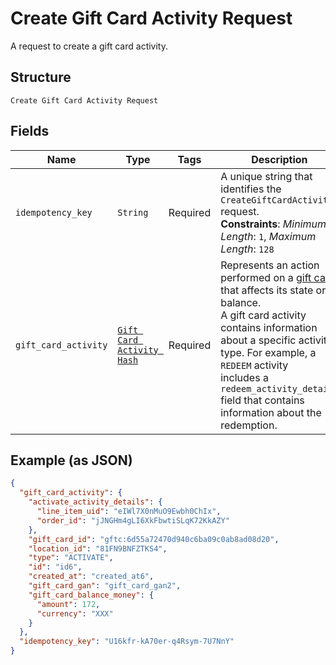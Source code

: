 
# Create Gift Card Activity Request

A request to create a gift card activity.

## Structure

`Create Gift Card Activity Request`

## Fields

| Name | Type | Tags | Description |
|  --- | --- | --- | --- |
| `idempotency_key` | `String` | Required | A unique string that identifies the `CreateGiftCardActivity` request.<br>**Constraints**: *Minimum Length*: `1`, *Maximum Length*: `128` |
| `gift_card_activity` | [`Gift Card Activity Hash`](../../doc/models/gift-card-activity.md) | Required | Represents an action performed on a [gift card](../../doc/models/gift-card.md) that affects its state or balance.<br>A gift card activity contains information about a specific activity type. For example, a `REDEEM` activity<br>includes a `redeem_activity_details` field that contains information about the redemption. |

## Example (as JSON)

```json
{
  "gift_card_activity": {
    "activate_activity_details": {
      "line_item_uid": "eIWl7X0nMuO9Ewbh0ChIx",
      "order_id": "jJNGHm4gLI6XkFbwtiSLqK72KkAZY"
    },
    "gift_card_id": "gftc:6d55a72470d940c6ba09c0ab8ad08d20",
    "location_id": "81FN9BNFZTKS4",
    "type": "ACTIVATE",
    "id": "id6",
    "created_at": "created_at6",
    "gift_card_gan": "gift_card_gan2",
    "gift_card_balance_money": {
      "amount": 172,
      "currency": "XXX"
    }
  },
  "idempotency_key": "U16kfr-kA70er-q4Rsym-7U7NnY"
}
```

